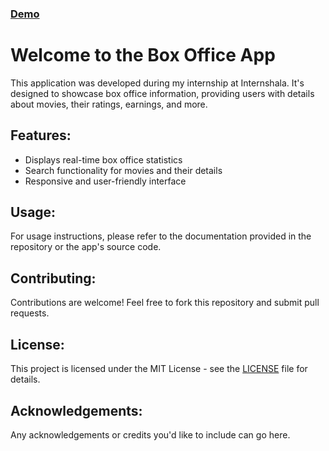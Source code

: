 <!DOCTYPE html>
<html lang="en">
<head>
  <meta charset="UTF-8">
  <meta name="viewport" content="width=device-width, initial-scale=1.0">

</head>
<body>
  <a href ='https://effulgent-lebkuchen-df2ddd.netlify.app '> <h3>Demo </h3></a>
  <h1>Welcome to the Box Office App</h1>
  <p>This application was developed during my internship at Internshala. It's designed to showcase box office information, providing users with details about movies, their ratings, earnings, and more.</p>
  
  <!-- Add more sections, features, or screenshots here -->

  <h2>Features:</h2>
  <ul>
    <li>Displays real-time box office statistics</li>
    <li>Search functionality for movies and their details</li>
    <li>Responsive and user-friendly interface</li>
    <!-- Add your app's unique features here -->
  </ul>

  <h2>Usage:</h2>
  <p>For usage instructions, please refer to the documentation provided in the repository or the app's source code.</p>

  <h2>Contributing:</h2>
  <p>Contributions are welcome! Feel free to fork this repository and submit pull requests.</p>

  <h2>License:</h2>
  <p>This project is licensed under the MIT License - see the <a href="LICENSE">LICENSE</a> file for details.</p>

  <h2>Acknowledgements:</h2>
  <p>Any acknowledgements or credits you'd like to include can go here.</p>
</body>
</html>
